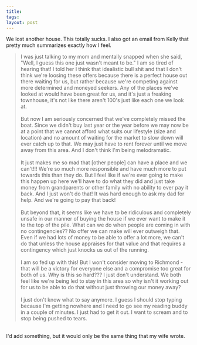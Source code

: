 ```yaml
---
title: 
tags: 
layout: post
---
```

We lost another house.  This totally sucks.  I also got an email from Kelly that pretty much summarizes exactly how I feel. <br /><blockquote>I was just talking to my mom and mentally snapped when she said, "Well, I guess this one just wasn't meant to be."  I am so tired of hearing that!  I told her I think that idealistic bull shit and that I don't think we're loosing these offers because there is a perfect house out there waiting for us, but rather because we're competing against more determined and moneyed seekers.  Any of the places we've looked at would have been great for us, and it's just a freaking townhouse, it's not like there aren't 100's just like each one we look at. <br /> <br />But now I am seriously concerned that we've completely missed the boat.  Since we didn't buy last year or the year before we may now be at a point that we cannot afford what suits our lifestyle (size and location) and no amount of waiting for the market to slow down will ever catch up to that.  We may just have to rent forever until we move away from this area.  And I don't think I'm being melodramatic.<br /> <br />It just makes me so mad that [other people] can have a place and we can't!!!  We're so much more responsible and have much more to put towards this than they do.  But I feel like if we're ever going to make this happen up here we'll have to do what they did and just take money from grandparents or other family with no ability to ever pay it back.  And I just won't do that!  It was hard enough to ask my dad for help.  And we're going to pay that back!<br /> <br />But beyond that, it seems like we have to be ridiculous and completely unsafe in our manner of buying the house if we ever want to make it to the top of the pile.  What can we do when people are coming in with no contingencies??  No offer we can make will ever outweigh that.  Even if we had lots of money to be able to offer a lot more, we can't do that unless the house appraises for that value and that requires a contingency which just knocks us out of the running.<br /> <br />I am so fed up with this!  But I won't consider moving to Richmond - that will be a victory for everyone else and a compromise too great for both of us.  Why is this so hard???  I just don't understand.  We both feel like we're being led to stay in this area so why isn't it working out for us to be able to do that without just throwing our money away?<br /> <br />I just don't know what to say anymore.  I guess I should stop typing because I'm getting nowhere and I need to go see my reading buddy in a couple of minutes.  I just had to get it out.  I want to scream and to stop being pushed to tears.<br /></blockquote><br />I'd add something, but it would only be the same thing that my wife wrote. 
